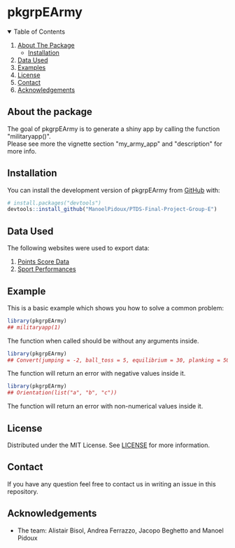 # pkgrpEArmy

<!-- badges: start -->
<!-- badges: end -->

<!-- TABLE OF CONTENTS -->
<details open="open">
  <summary>Table of Contents</summary>
  <ol>
    <li>
      <a href="#about-the-package">About The Package</a>
      <ul>
        <li><a href="#installation">Installation</a></li>
      </ul>
    </li>
    <li>
      <a href="#data-used">Data Used</a>
    <li><a href="#examples ">Examples </a></li>
    <li><a href="#license">License</a></li>
    <li><a href="#contact">Contact</a></li>
    <li><a href="#acknowledgements">Acknowledgements</a></li>
  </ol>
</details>

<!-- ABOUT THE PACKAGE -->   

## About the package   

The goal of pkgrpEArmy is to generate a shiny app by calling the function "militaryapp()".   
Please see more the vignette section "my_army_app" and "description" for more info.

## Installation

You can install the development version of pkgrpEArmy from [GitHub](https://github.com/) with:

``` r
# install.packages("devtools")
devtools::install_github("ManoelPidoux/PTDS-Final-Project-Group-E")
```

<!-- DATA USED -->
## Data Used

The following websites were used to export data: 
1. [Points Score Data](https://www.baspo.admin.ch/content/baspo-internet/fr/sportfoerderung/breitensport/fitnesstest-armee-fta-rekrutierung/_jcr_content/contentPar/accordion/accordionItems/268_1649923349772/accordionPar/downloadlist_copy_92/downloadItems/74_1632920294073.download/f_Poster_FTA_Rekrutierung_2021_Tabelle_screen.pdf)
2. [Sport Performances](https://www.miljobs.ch/fr/funtkionen-von-a-bis-z)

<!-- EXAMPLES -->   

## Example

This is a basic example which shows you how to solve a common problem:

``` r
library(pkgrpEArmy)
## militaryapp(1)
```
The function when called should be without any arguments inside.    

``` r
library(pkgrpEArmy)
## Convert(jumping = -2, ball_toss = 5, equilibrium = 30, planking = 50, running = 300)
```
The function will return an error with negative values inside it.     

``` r
library(pkgrpEArmy)
## Orientation(list("a", "b", "c"))
```
The function will return an error with non-numerical values inside it. 

<!-- LICENSE -->
## License

Distributed under the MIT License. See [LICENSE](LICENSE.md/) for more information.

<!-- CONTACT -->
## Contact
                                   
If you have any question feel free to contact us in writing an issue in this repository. 

<!-- ACKNOWLEDGEMENTS -->
## Acknowledgements
*  The team: Alistair Bisol, Andrea Ferrazzo, Jacopo Beghetto and Manoel Pidoux 
